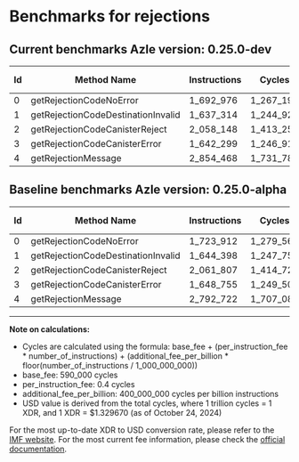 # Benchmarks for rejections

## Current benchmarks Azle version: 0.25.0-dev

| Id  | Method Name                        | Instructions | Cycles    | USD           | USD/Million Calls | Change                             |
| --- | ---------------------------------- | ------------ | --------- | ------------- | ----------------- | ---------------------------------- |
| 0   | getRejectionCodeNoError            | 1_692_976    | 1_267_190 | $0.0000016849 | $1.68             | <font color="green">-30_936</font> |
| 1   | getRejectionCodeDestinationInvalid | 1_637_314    | 1_244_925 | $0.0000016553 | $1.65             | <font color="green">-7_084</font>  |
| 2   | getRejectionCodeCanisterReject     | 2_058_148    | 1_413_259 | $0.0000018792 | $1.87             | <font color="green">-3_659</font>  |
| 3   | getRejectionCodeCanisterError      | 1_642_299    | 1_246_919 | $0.0000016580 | $1.65             | <font color="green">-6_456</font>  |
| 4   | getRejectionMessage                | 2_854_468    | 1_731_787 | $0.0000023027 | $2.30             | <font color="red">+61_746</font>   |

## Baseline benchmarks Azle version: 0.25.0-alpha

| Id  | Method Name                        | Instructions | Cycles    | USD           | USD/Million Calls |
| --- | ---------------------------------- | ------------ | --------- | ------------- | ----------------- |
| 0   | getRejectionCodeNoError            | 1_723_912    | 1_279_564 | $0.0000017014 | $1.70             |
| 1   | getRejectionCodeDestinationInvalid | 1_644_398    | 1_247_759 | $0.0000016591 | $1.65             |
| 2   | getRejectionCodeCanisterReject     | 2_061_807    | 1_414_722 | $0.0000018811 | $1.88             |
| 3   | getRejectionCodeCanisterError      | 1_648_755    | 1_249_502 | $0.0000016614 | $1.66             |
| 4   | getRejectionMessage                | 2_792_722    | 1_707_088 | $0.0000022699 | $2.26             |

---

**Note on calculations:**

- Cycles are calculated using the formula: base_fee + (per_instruction_fee \* number_of_instructions) + (additional_fee_per_billion \* floor(number_of_instructions / 1_000_000_000))
- base_fee: 590_000 cycles
- per_instruction_fee: 0.4 cycles
- additional_fee_per_billion: 400_000_000 cycles per billion instructions
- USD value is derived from the total cycles, where 1 trillion cycles = 1 XDR, and 1 XDR = $1.329670 (as of October 24, 2024)

For the most up-to-date XDR to USD conversion rate, please refer to the [IMF website](https://www.imf.org/external/np/fin/data/rms_sdrv.aspx).
For the most current fee information, please check the [official documentation](https://internetcomputer.org/docs/current/developer-docs/gas-cost#execution).
